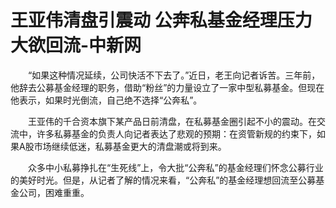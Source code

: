# 王亚伟清盘引震动 公奔私基金经理压力大欲回流-中新网

　　“如果这种情况延续，公司快活不下去了。”近日，老王向记者诉苦。三年前，他辞去公募基金经理的职务，借助“粉丝”的力量设立了一家中型私募基金。但现在他表示，如果时光倒流，自己绝不选择“公奔私”。

　　王亚伟的千合资本旗下某产品日前清盘，在私募基金圈引起不小的震动。在交流中，许多私募基金的负责人向记者表达了悲观的预期：在资管新规的约束下，如果A股市场继续低迷，私募基金更大的清盘潮或将到来。

　　众多中小私募挣扎在“生死线”上，令大批“公奔私”的基金经理们怀念公募行业的美好时光。但是，从记者了解的情况来看，“公奔私”的基金经理想回流至公募基金公司，困难重重。
